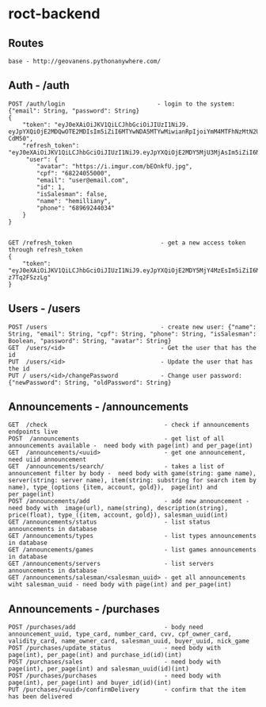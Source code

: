 # roct-backend

## Routes

    base - http://geovanens.pythonanywhere.com/

## Auth - /auth

    POST /auth/login                          - login to the system: {"email": String, "password": String}
    {
        "token": "eyJ0eXAiOiJKV1QiLCJhbGciOiJIUzI1NiJ9.     eyJpYXQiOjE2MDQwOTE2MDIsIm5iZiI6MTYwNDA5MTYwMiwianRpIjoiYmM4MTFhNzMtN2U1Yy00M2NmLWI0ZWEtYmVmYjQ4ZGQxY2EyIiwiZXhwIjoxNjA0MDkyNTAyLCJpZGVudGl0eSI6e30sImZyZXNoIjpmYWxzZSwidHlwZSI6ImFjY2VzcyJ9.1XXcquwHJZ0xYOai2NC0NVPA9vMzPM2W4MYct-CdM50",
        "refresh_token": "eyJ0eXAiOiJKV1QiLCJhbGciOiJIUzI1NiJ9.eyJpYXQiOjE2MDY5MjU3MjAsIm5iZiI6MTYwNjkyNTcyMCwianRpIjoiYzJmMDkyZGItNWFhOC00OWZhLTgxN2QtODhlNmYxYTczMWVkIiwiZXhwIjoxNjA5NTE3NzIwLCJpZGVudGl0eSI6eyJpZCI6NCwiZW1haWwiOiJoZW1pQGhlbWkuY29tIn0sInR5cGUiOiJyZWZyZXNoIn0.qsvixsfox2y46X06ecnFrb6zuufaaX__PhmYDwtzFa8",
         "user": {
            "avatar": "https://i.imgur.com/bEOnkfU.jpg",
            "cpf": "68224055000",
            "email": "user@email.com",
            "id": 1,
            "isSalesman": false,
            "name": "hemilliany",
            "phone": "68969244034"
        }
    }


    GET /refresh_token                         - get a new access token through refresh_token
    {
        "token": "eyJ0eXAiOiJKV1QiLCJhbGciOiJIUzI1NiJ9.eyJpYXQiOjE2MDY5MjY4MzEsIm5iZiI6MTYwNjkyNjgzMSwianRpIjoiYjZhNjUwYWMtMzY3MC00ZTFhLTlmZDAtMGE5ZjYyMjUxOTE0IiwiZXhwIjoxNjA3MDEzMjMxLCJpZGVudGl0eSI6eyJpZCI6NCwiZW1haWwiOiJoZW1pQGhlbWkuY29tIn0sImZyZXNoIjpmYWxzZSwidHlwZSI6ImFjY2VzcyJ9._bDn62l_tbzooIz87MABd8eVphbg2Ax-z7Tq2FSzzLg"
    }

## Users - /users

    POST /users                                - create new user: {"name": String, "email": String, "cpf": String, "phone": String, "isSalesman": Boolean, "password": String, "avatar": String}
    GET  /users/<id>                           - Get the user that has the id
    PUT  /users/<id>                           - Update the user that has the id
    PUT / users/<id>/changePassword            - Change user password: {"newPassword": String, "oldPassword": String}

## Announcements - /announcements

    GET  /check                                 - check if announcements endpoints live
    POST  /announcements                        - get list of all announcements available -  need body with page(int) and per_page(int)
    GET  /announcements/<uuid>                  - get one announcement, need uiid announcement
    GET  /announcements/search/                 - takes a list of announcement filter by body -  need body with game(string: game name), server(string: server name), item(string: substring for search item by name), type_(options {item, account, gold}),  page(int) and per_page(int)
    POST /announcements/add                     - add new announcement - need body with  image(url), name(string), description(string), price(float), type_({item, account, gold}), salesman_uuid(int)
    GET /announcements/status                   - list status announcements in database
    GET /announcements/types                    - list types announcements in database
    GET /announcements/games                    - list games announcements in database
    GET /announcements/servers                  - list servers announcements in database
    GET /announcements/salesman/<salesman_uuid> - get all announcements wiht salesman_uuid - need body with page(int) and per_page(int)

## Announcements - /purchases

    POST /purchases/add                         - body need announcement_uuid, type_card, number_card, cvv, cpf_owner_card, validity_card, name_owner_card, salesman_uuid, buyer_uuid, nick_game
    POST /purchases/update_status               - need body with page(int), per_page(int) and purchase_id(id)(int)
    POST /purchases/sales                       - need body with page(int), per_page(int) and salesman_uuid(id)(int)
    POST /purchases/purchases                   - need body with page(int), per_page(int) and buyer_id(id)(int)
    PUT /purchases/<uuid>/confirmDelivery       - confirm that the item has been delivered
